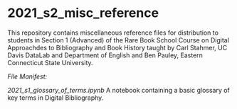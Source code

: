 # 2021_s2_misc_reference

This repository contains miscellaneous reference files for distribution to students in Section 1 (Advanced) of the Rare Book School Course on Digital Approachdes to Bibliography and Book History taught by Carl Stahmer, UC Davis DataLab and Department of English and Ben Pauley, Eastern Connecticut State University.

_File Manifest:_

*2021_s1_glossary_of_terms.ipynb*
A notebook containing a basic glossary of key terms in Digital Bibliography.